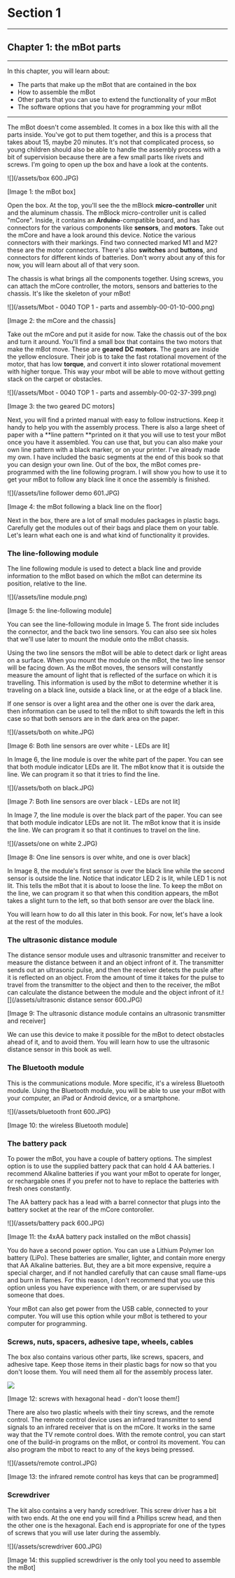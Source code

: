 # Section 1

---

## Chapter 1: the mBot parts

---

In this chapter, you will learn about:

* The parts that make up the mBot that are contained in the box
* How to assemble the mBot
* Other parts that you can use to extend the functionality of your mBot
* The software options that you have for programming your mBot

---

The mBot doesn't come assembled. It comes in a box like this with all the parts inside. You've got to put them together, and this is a process that takes about 15, maybe 20 minutes. It's not that complicated process, so young children should also be able to handle the assembly process with a bit of supervision because there are a few small parts like rivets and screws. I'm going to open up the box and have a look at the contents.

![](/assets/box 600.JPG)

\[Image 1: the mBot box\]

Open the box. At the top, you'll see the the mBlock **micro-controller** unit and the aluminum chassis. The mBlock micro-controller unit is called "mCore". Inside, it contains an **Arduino**-compatible board, and has connectors for the various components like **sensors**, and **motors**. Take out the mCore and have a look around this device. Notice the various connectors with their markings. Find two connected marked M1 and M2? these are the motor connectors. There's also **switches** and **buttons**, and connectors for different kinds of batteries. Don't worry about any of this for now, you will learn about all of that very soon.

The chassis is what brings all the components together. Using screws, you can attach the mCore controller, the motors, sensors and batteries to the chassis. It's like the skeleton of your mBot!

![](/assets/Mbot - 0040 TOP 1 - parts and assembly-00-01-10-000.png)

\[Image 2: the mCore and the chassis\]

Take out the mCore and put it aside for now. Take the chassis out of the box and turn it around. You'll find a small box that contains the two motors that make the mBot move. These are **geared** **DC motors**. The gears are inside the yellow enclosure. Their job is to take the fast rotational movement of the motor, that has low **torque**, and convert it into slower rotational movement with higher torque. This way your mbot will be able to move without getting stack on the carpet or obstacles.

![](/assets/Mbot - 0040 TOP 1 - parts and assembly-00-02-37-399.png)

\[Image 3: the two geared DC motors\]

Next, you will find a printed manual with easy to follow instructions. Keep it handy to help you with the assembly process. There is also a large sheet of paper with a **line pattern **printed on it that you will use to test your mBot once you have it assembled. You can use that, but you can also make your own line pattern with a black marker, or on your printer. I've already made my own. I have included the basic segments at the end of this book so that you can design your own line. Out of the box, the mBot comes pre-programmed with the line following program. I will show you how to use it to get your mBot to follow any black line it once the assembly is finished.

![](/assets/line follower demo 601.JPG)

\[Image 4: the mBot following a black line on the floor\]

Next in the box, there are a lot of small modules packages in plastic bags. Carefully get the modules out of their bags and place them on your table. Let's learn what each one is and what kind of functionality it provides.

### The line-following module

The line following module is used to detect a black line and provide information to the mBot based on which the mBot can determine its position, relative to the line.

![](/assets/line module.png)

\[Image 5: the line-following module\]

You can see the line-following module in Image 5. The front side includes the connector, and the back two line sensors. You can also see six holes that we'll use later to mount the module onto the mBot chassis.

Using the two line sensors the mBot will be able to detect dark or light areas on a surface. When you mount the module on the mBot, the two line sensor will be facing down. As the mBot moves, the sensors will constantly measure the amount of light that is reflected of the surface on which it is travelling. This information is used by the mBot to determine whether it is traveling on a black line, outside a black line, or at the edge of a black line.

If one sensor is over a light area and the other one is over the dark area, then information can be used to tell the mBot to shift towards the left in this case so that both sensors are in the dark area on the paper.

![](/assets/both on white.JPG)

\[Image 6: Both line sensors are over white - LEDs are lit\]

In Image 6, the line module is over the white part of the paper. You can see that both module indicator LEDs are lit. The mBot know that it is outside the line. We can program it so that it tries to find the line.

![](/assets/both on black.JPG)

\[Image 7: Both line sensors are over black - LEDs are not lit\]

In Image 7, the line module is over the black part of the paper. You can see that both module indicator LEDs are not lit. The mBot know that it is inside the line. We can program it so that it continues to travel on the line.

![](/assets/one on white 2.JPG)

\[Image 8: One line sensors is over white, and one is over black\]

In Image 8, the module's first sensor is over the black line while the second sensor is outside the line. Notice that indicator LED 2 is lit, while LED 1 is not lit. This tells the mBot that it is about to loose the line. To keep the mBot on the line, we can program it so that when this condition appears, the mBot takes a slight turn to the left, so that both sensor are over the black line.

You will learn how to do all this later in this book. For now, let's have a look at the rest of the modules.

### The ultrasonic distance module

The distance sensor module uses and ultrasonic transmitter and receiver to measure the distance between it and an object infront of it. The transmitter sends out an ultrasonic pulse, and then the receiver detects the pusle after it is reflected on an object. From the amount of time it takes for the pulse to travel from the transmitter to the object and then to the receiver, the mBot can calculate the distance between the module and the object infront of it.![](/assets/ultrasonic distance sensor 600.JPG)

\[Image 9: The ultrasonic distance module contains an ultrasonic transmitter and receiver\]

We can use this device to make it possible for the mBot to detect obstacles ahead of it, and to avoid them. You will learn how to use the ultrasonic distance sensor in this book as well.

### The Bluetooth module

This is the communications module. More specific, it's a wireless Bluetooth module. Using the Bluetooth module, you will be able to use your mBot with your computer, an iPad or Android device,  or a smartphone.

![](/assets/bluetooth front 600.JPG)

\[Image 10: the wireless Bluetooth module\]

### The battery pack

To power the mBot, you have a couple of battery options. The simplest option is to use the supplied battery pack that can hold 4 AA batteries. I recommend Alkaline batteries if you want your mBot to operate for longer, or rechargable ones if you prefer not to have to replace the batteries with fresh ones constantly.

The AA battery pack has a lead with a barrel connector that plugs into the battery socket at the rear of the mCore contoroller.

![](/assets/battery pack 600.JPG)

\[Image 11: the 4xAA battery pack installed on the mBot chassis\]

You do have a second power option. You can use a Lithium Polymer Ion battery \(LiPo\). These batteries are smaller, lighter, and contain more energy that AA Alkaline batteries. But, they are a bit more expensive, require a special charger, and if not handled carefully that can cause small flame-ups and burn in flames. For this reason, I don't recommend that you use this option unless you have experience with them, or are supervised by someone that does.

Your mBot can also get power from the USB cable, connected to your computer. You will use this option while your mBot is tethered to your computer for programming.

### Screws, nuts, spacers, adhesive tape, wheels, cables

The box also contains various other parts, like screws, spacers, and adhesive tape. Keep those items in their plastic bags for now so that you don't loose them. You will need them all for the assembly process later.

![](/assets/screws.JPG)

\[Image 12: screws with hexagonal head - don't loose them!\]

There are also two plastic wheels with their tiny screws, and the remote control. The remote control device uses an infrared transmitter to send signals to an infrared receiver that is on the mCore. It works in the same way that the TV remote control does. With the remote control, you can start one of the build-in programs on the mBot, or control its movement. You can also program the mbot to react to any of the keys being pressed.

![](/assets/remote control.JPG)

\[Image 13: the infrared remote control has keys that can be programmed\]

### Screwdriver

The kit also contains a very handy scredriver. This screw driver has a bit with two ends. At the one end you will find a Phillips screw head, and then the other one is the hexagonal. Each end is appropriate for one of the types of screws that you will use later during the assembly.

![](/assets/screwdriver 600.JPG)

\[Image 14: this supplied screwdriver is the only tool you need to assemble the mBot\]

